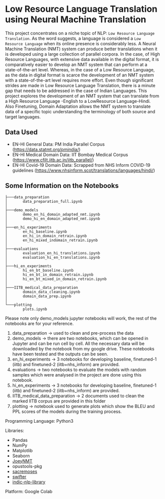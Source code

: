 # Low Resource Language Translation using Neural Machine Translation

This project concentrates on a niche topic of NLP: `Low Resource Language Translation`. As the word suggests, a language is considered a `Low Resource Language` when its online presence is considerably less. A Neural Machine Translation (NMT) system can produce better translations when it is developed using a large collection of parallel corpora. In the case, of High Resource Languages, with extensive data available in the digital format, it is comparatively easier to develop an NMT system that can perform at a state-of-the-art level. Whereas, in the case of a Low Resource Language, as the data in digital format is scarce the development of an NMT system with a state-of-the-art level requires more effort. Even though significant strides are made in Low Resource Language Translation, there is a minute gap that needs to be addressed in the case of Indian Languages. This project explores the development of an NMT system that can translate from a High Resource Language -English to a LowResource Language-Hindi. Also Finetuning, Domain Adaptation allows the NMT system to translate data of a specific topic understanding the terminology of both source and target languages.

## Data Used

- EN-HI General Data: PM India Parallel Corpus (https://data.statmt.org/pmindia/)
- EN-HI Medical Domain Data: IIT Bombay Medical Corpus (https://www.cfilt.iitb.ac.in/iitb_parallel/)
- EN-HI Covid-19 Domain Data: Scrapped from NHS Inform COVID-19 guidelines (https://www.nhsinform.scot/translations/languages/hindi/)


## Some Information on the Notebooks
```
├───data_preparation
│       data_preparation_full.ipynb
│
├───demo_models
│       demo_en_hi_domain_adapted_nmt.ipynb
│       demo_hi_en_domain_adapted_nmt.ipynb
│
├───en_hi_experiments
│       en_hi_baseline.ipynb
│       en_hi_in_domain_retrain.ipynb
│       en_hi_mixed_indomain_retrain.ipynb
│
├───evaluations
│       evaluation_en_hi_translations.ipynb
│       evaluation_hi_en_translations.ipynb
│
├───hi_en_experiments
│       hi_en_bt_baseline.ipynb
│       hi_en_bt_in_domain_retrain.ipynb
│       hi_en_bt_mixed_in_domain_retrain.ipynb
│
├───IITB_medical_data_preparation
│       domain_data_cleaning.ipynb
│       domain_data_prep.ipynb
│
└───plotting
        plots.ipynb
```

Please note only demo_models jupyter notebooks will work, the rest of the notebooks are for your reference.

1. data_preparation -> used to clean and pre-process the data
2. demo_models -> there are two notebooks, which can be opened in Jupyter and can be run cell by cell. All the necessary data will be downloaded by the notebook from my google drive. These notebooks have been tested and the outputs can be seen.
3. en_hi_experiments -> 3 notebooks for developing baseline, finetuned-1 (iitb) and finetuned-2 (iitb+nhs_inform) are provided.
4. evaluations -> two notebooks to evaluate the models with random samples which were analysed in the project are done using this notebook.
5. hi_en_experiments -> 3 notebooks for developing baseline, finetuned-1 (iitb) and finetuned-2 (iitb+nhs_inform) are provided.
6. IITB_medical_data_preparation -> 2 documents used to clean the marked IITB corpus are provided in this folder
7. plotting -> notebook used to generate plots which show the BLEU and PPL scores of the models during the training process.

Programming Language: Python3

Libraries:
- Pandas
- NumPy
- Matplotlib
- Seaborn
- [JoeyNMT](https://github.com/joeynmt/joeynmt)
- opustools-pkg
- [sacremoses](https://github.com/alvations/sacremoses)
- [swifter](https://github.com/jmcarpenter2/swifter)
- [indic-nlp-library](https://github.com/anoopkunchukuttan/indic_nlp_library)

Platform: Google Colab

